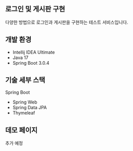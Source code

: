 ## 로그인 및 게시판 구현

다양한 방법으로 로그인과 게시판을 구현하는 테스트 서비스입니다.



## 개발 환경

* Intellij IDEA Ultimate
* Java 17
* Spring Boot 3.0.4

## 기술 세부 스택

Spring Boot

* Spring Web
* Spring Data JPA
* Thymeleaf


## 데모 페이지

추가 예정

